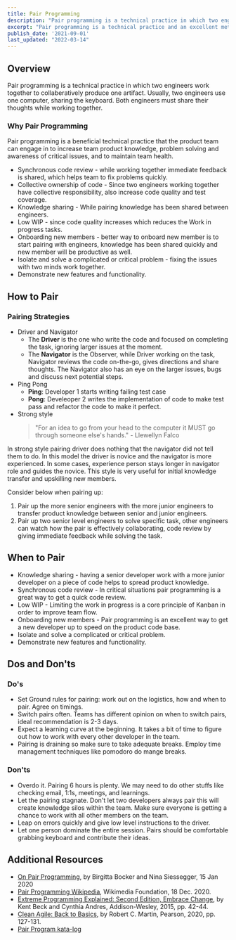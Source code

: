 ```yaml
---
title: Pair Programming
description: "Pair programming is a technical practice in which two engineers jointly produce one artifact together. Pair programming serves many purposes such as knowledge sharing between engineers, peer review of work produced, and to reinforce good programming principles between engineers."
excerpt: "Pair programming is a technical practice and an excellent method to achieve: Knowledge sharing, Synchronous code review, New team member onboarding, Feature demonstration. Pair programming is an optional practice, not to be looked at as mandatory."
publish_date: '2021-09-01'
last_updated: "2022-03-14"
---
```


## Overview
Pair programming is a technical practice in which two engineers work together to  collaberatively produce one artifact. Usually, two engineers use one computer, sharing the keyboard. Both engineers must share their thoughts while working together.

### Why Pair Programming
Pair programming is a beneficial technical practice that the product team can
engage in to increase team product knowledge, problem solving and awareness of
critical issues, and to maintain team health.
- Synchronous code review - while working together immediate feedback is shared,  which helps team to fix problems quickly.
- Collective ownership of code - Since two engineers working together have collective responsibility, also increase code quality and test coverage.
- Knowledge sharing - While pairing knowledge has been shared between engineers.
- Low WIP - since code quality increases which reduces the Work in progress tasks.
- Onboarding new members - better way to onboard new member is to start pairing with engineers, knowledge has been shared quickly and new member will be productive as well.
- Isolate and solve a complicated or critical problem - fixing the issues with two minds work together.
- Demonstrate new features and functionality.

## How to Pair

### Pairing Strategies

  - Driver and Navigator
      - The **Driver** is the one who write the code and focused on completing the task, ignoring larger issues at the moment.
      - The **Navigator** is the Observer, while Driver working on the task, Navigator reviews the code on-the-go, gives directions and share thoughts. The Navigator also has an eye on the larger issues, bugs and discuss next potential steps.
  - Ping Pong
      - **Ping**: Developer 1 starts writing failing test case
      - **Pong**: Develeoper 2 writes the implementation of code to make test pass and  refactor the code to make it perfect.
  - Strong style
      >"For an idea to go from your head to the computer it MUST go through someone else's hands." - Llewellyn Falco

In strong style pairing driver does nothing that the navigator did not tell them to do. In this model the driver is novice and the navigator is more experienced. In some cases, experience person stays longer in navigator role and guides the novice.  This style is very useful for initial knowledge transfer and upskilling new members.


Consider below when pairing up:

1. Pair up the more senior engineers with the more junior engineers to
   transfer product knowledge between senior and junior
   engineers.
2. Pair up two senior level engineers to solve specific task, other engineers can watch how the pair is effectively collaborating, code review by giving immediate feedback while solving the task.

## When to Pair
- Knowledge sharing - having a senior developer work with a more junior developer on a piece of code helps to spread product knowledge.
- Synchronous code review - In critical situations pair programming is a great way to get a quick code review.
- Low WIP - Limiting the work in progress is a core principle of Kanban in order to improve team flow.
- Onboarding new members - Pair programming is an excellent way to get a new developer up to speed on the product code base.
- Isolate and solve a complicated or critical problem.
- Demonstrate new features and functionality.

## Dos and Don'ts

### Do's
- Set Ground rules for pairing: work out on the logistics, how and when to pair. Agree on timings.
- Switch pairs often. Teams has different opinion on when to switch pairs, ideal recommendation is 2-3 days.
- Expect a learning curve at the beginning. It takes a bit of time to figure out how to work with every other developer in the team.
- Pairing is draining so make sure to take adequate breaks. Employ time management techniques like pomodoro do mange breaks.


### Don'ts
- Overdo it. Pairing 6 hours is plenty. We may need to do other stuffs like checking email, 1:1s, meetings, and learnings.
- Let the pairing stagnate. Don't let two developers always pair this will create knowledge silos within the team. Make sure everyone is getting a chance to work with all other members on the team.
- Leap on errors quickly and give low level instructions to the driver.
- Let one person dominate the entire session. Pairs should be comfortable grabbing keyboard and contribute their ideas.

## Additional Resources

- [On Pair Programming](https://martinfowler.com/articles/on-pair-programming.html), by Birgitta Bocker and Nina Siessegger, 15 Jan 2020
- [Pair Programming Wikipedia](https://en.wikipedia.org/wiki/Pair_programming), Wikimedia Foundation, 18 Dec. 2020.
- [Extreme Programming Explained: Second Edition, Embrace Change](https://www.amazon.com/Extreme-Programming-Explained-Embrace-Change/dp/0321278658), by Kent Beck and Cynthia Andres, Addison-Wesley, 2015, pp. 42-44.
- [Clean Agile: Back to Basics](https://www.amazon.com/Clean-Agile-Basics-Robert-Martin/dp/0135781868), by Robert C. Martin, Pearson, 2020, pp. 127-131.
- [Pair Program kata-log](https://kata-log.rocks/pair-programming)
